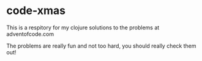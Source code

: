 # code-xmas

This is a respitory for my clojure solutions to the problems at adventofcode.com

The problems are really fun and not too hard, you should really check them out!
